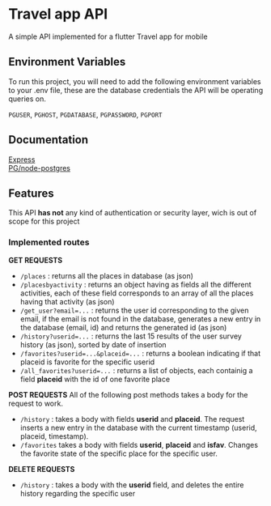 
# Travel app API

A simple API implemented for a flutter Travel app for mobile


## Environment Variables

To run this project, you will need to add the following environment variables to your .env file, these are the database credentials the API will be operating queries on.

`PGUSER`,
`PGHOST`,
`PGDATABASE`,
`PGPASSWORD`,
`PGPORT`


## Documentation

[Express](https://expressjs.com)\
[PG/node-postgres](https://node-postgres.com)



## Features
This API **has not** any kind of authentication or security layer, wich is out of scope for this project

### Implemented routes

**GET REQUESTS**

- `/places` : returns all the places in database (as json)
- `/placesbyactivity` : returns an object having as fields all the different activities, each of these field corresponds to an array of all the places having that activity (as json)
- `/get_user?email=...` : returns the user id corresponding to the given email, if the email is not found in the database, generates a new entry in the database (email, id) and returns the generated id (as json)
- `/history?userid=...` : returns the last 15 results of the user survey history (as json), sorted by date of insertion
- `/favorites?userid=...&placeid=...` : returns a boolean indicating if that placeid is favorite for the specific userid
- `/all_favorites?userid=...` : returns a list of objects, each containig a field **placeid** with the id of one favorite place

**POST REQUESTS**
All of the following post methods takes a body for the request to work.
- `/history` : takes a body with fields **userid** and **placeid**. The request inserts a new entry in the database with the current timestamp (userid, placeid, timestamp).
- `/favorites`  takes a body with fields **userid**, **placeid** and **isfav**. Changes the favorite state of the specific place for the specific user.

**DELETE REQUESTS**
- `/history` : takes a body with the **userid** field, and deletes the entire history regarding the specific user
